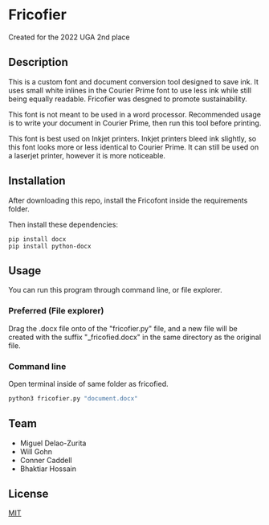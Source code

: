 
# Fricofier
Created for the 2022 UGA 
2nd place

## Description
This is a custom font and document conversion tool designed to save ink. It uses small white inlines in the Courier Prime font to use less ink while still being equally readable. Fricofier was desgned to promote sustainability.


This font is not meant to be used in a word processor. Recommended usage is to write your document in Courier Prime, then run this tool before printing. 

This font is best used on Inkjet printers. Inkjet printers bleed ink slightly, so this font looks more or less identical to Courier Prime. It can still be used on a laserjet printer, however it is more noticeable. 

## Installation

After downloading this repo, install the Fricofont inside the requirements folder.

Then install these dependencies:
```
pip install docx
pip install python-docx
```

## Usage
You can run this program through command line, or file explorer.
### Preferred (File explorer)
Drag the .docx file onto of the "fricofier.py" file, and a new file will be 
created with the suffix "_fricofied.docx" in the same directory as the original file. 

### Command line
Open terminal inside of same folder as fricofied.
```bash
python3 fricofier.py "document.docx"

```

## Team

- Miguel Delao-Zurita
- Will Gohn 
- Conner Caddell 
- Bhaktiar Hossain

## License
[MIT](https://opensource.org/licenses/MIT)







